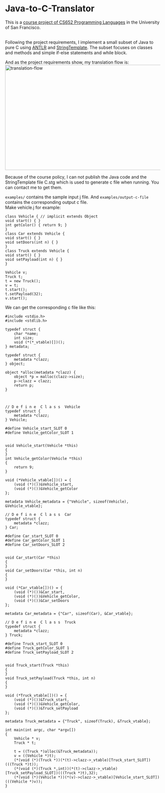 # Java-to-C-Translator
This is a <a href="https://github.com/parrt/cs652/blob/master/projects/Java-vtable.md" >course project of CS652 Programming Languages</a> in the University of San Francisco.<br><br>

Following the project requirements, I implement a small subset of Java to pure C using <a href="http://www.antlr.org/">ANTLR</a> and <a href="http://www.stringtemplate.org/">StringTemplate</a>. The subset focuses on classes and methods and simple if-else statements and while block.

And as the project requirements show, my translation flow is:<br>
<img src="http://www.shakayu.com/pmlog/wp-content/uploads/2015/04/translation-flow.png" alt="translation-flow" width="593" height="342"/>
<br>

Because of the course policy, I can not publish the Java code and the StringTemplate file C.stg which is used to generate c file when running. You can contact me to get them.
<br>

`examples/` contains the sample input j file. And `examples/output-c-file` contains the corresponding output c file.<br>
Make vehicle.j for example:
```
class Vehicle { // implicit extends Object
void start() { }
int getColor() { return 9; }
}
class Car extends Vehicle {
void start() { }
void setDoors(int n) { }
}
class Truck extends Vehicle {
void start() { }
void setPayload(int n) { }
}

Vehicle v;
Truck t;
t = new Truck();
v = t;
t.start();
t.setPayload(32);
v.start();
```
We can get the corresponding c file like this:
```
#include <stdio.h>
#include <stdlib.h>

typedef struct {
    char *name;
    int size;
    void (*(*_vtable)[])();
} metadata;

typedef struct {
    metadata *clazz;
} object;

object *alloc(metadata *clazz) {
    object *p = malloc(clazz->size);
    p->clazz = clazz;
    return p;
}



// D e f i n e  C l a s s  Vehicle
typedef struct {
    metadata *clazz;
} Vehicle;

#define Vehicle_start_SLOT 0
#define Vehicle_getColor_SLOT 1


void Vehicle_start(Vehicle *this)
{
}
int Vehicle_getColor(Vehicle *this)
{
    return 9;
}

void (*Vehicle_vtable[])() = {
    (void (*)())&Vehicle_start,
    (void (*)())&Vehicle_getColor
};

metadata Vehicle_metadata = {"Vehicle", sizeof(Vehicle), &Vehicle_vtable};

// D e f i n e  C l a s s  Car
typedef struct {
    metadata *clazz;
} Car;

#define Car_start_SLOT 0
#define Car_getColor_SLOT 1
#define Car_setDoors_SLOT 2


void Car_start(Car *this)
{
}
void Car_setDoors(Car *this, int n)
{
}

void (*Car_vtable[])() = {
    (void (*)())&Car_start,
    (void (*)())&Vehicle_getColor,
    (void (*)())&Car_setDoors
};

metadata Car_metadata = {"Car", sizeof(Car), &Car_vtable};

// D e f i n e  C l a s s  Truck
typedef struct {
    metadata *clazz;
} Truck;

#define Truck_start_SLOT 0
#define Truck_getColor_SLOT 1
#define Truck_setPayload_SLOT 2


void Truck_start(Truck *this)
{
}
void Truck_setPayload(Truck *this, int n)
{
}

void (*Truck_vtable[])() = {
    (void (*)())&Truck_start,
    (void (*)())&Vehicle_getColor,
    (void (*)())&Truck_setPayload
};

metadata Truck_metadata = {"Truck", sizeof(Truck), &Truck_vtable};

int main(int argc, char *argv[])
{
    Vehicle * v;
    Truck * t;

    t = ((Truck *)alloc(&Truck_metadata));
    v = ((Vehicle *)t);
    (*(void (*)(Truck *))(*(t)->clazz->_vtable)[Truck_start_SLOT])(((Truck *)t));
    (*(void (*)(Truck *,int))(*(t)->clazz->_vtable)[Truck_setPayload_SLOT])(((Truck *)t),32);
    (*(void (*)(Vehicle *))(*(v)->clazz->_vtable)[Vehicle_start_SLOT])(((Vehicle *)v));
}
```

